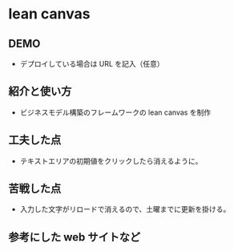 # lean canvas

## DEMO

- デプロイしている場合は URL を記入（任意）

## 紹介と使い方

- ビジネスモデル構築のフレームワークの lean canvas を制作

## 工夫した点

- テキストエリアの初期値をクリックしたら消えるように。

## 苦戦した点

- 入力した文字がリロードで消えるので、土曜までに更新を掛ける。

## 参考にした web サイトなど
